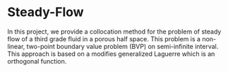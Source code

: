 # Steady-Flow
In this project, we provide a collocation method for the problem of steady flow of a third grade fluid in a porous half space. This problem is a non-linear, two-point boundary value problem (BVP) on semi-infinite interval. This approach is based on a modifies generalized Laguerre which is an orthogonal function.
